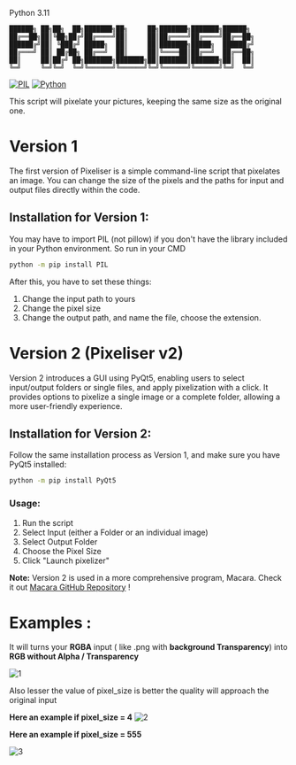 
Python 3.11
```
██████╗ ██╗██╗  ██╗███████╗██╗     ██╗███████╗███████╗██████╗ 
██╔══██╗██║╚██╗██╔╝██╔════╝██║     ██║██╔════╝██╔════╝██╔══██╗
██████╔╝██║ ╚███╔╝ █████╗  ██║     ██║███████╗█████╗  ██████╔╝
██╔═══╝ ██║ ██╔██╗ ██╔══╝  ██║     ██║╚════██║██╔══╝  ██╔══██╗
██║     ██║██╔╝ ██╗███████╗███████╗██║███████║███████╗██║  ██║
╚═╝     ╚═╝╚═╝  ╚═╝╚══════╝╚══════╝╚═╝╚══════╝╚══════╝╚═╝  ╚═╝
```

[![PIL](https://img.shields.io/badge/PIL-8.3.1-green.svg)](https://pypi.org/project/PIL/)
[![Python](https://img.shields.io/badge/Python-3.11-blue.svg)](https://www.python.org/downloads/release/python-311/)

This script will pixelate your pictures, keeping the same size as the original one.

# Version 1

The first version of Pixeliser is a simple command-line script that pixelates an image. You can change the size of the pixels and the paths for input and output files directly within the code.

## Installation for Version 1:

You may have to import PIL (not pillow) if you don't have the library included in your Python environment.
So run in your CMD 

```bash
python -m pip install PIL
```

After this, you have to set these things:

  1. Change the input path to yours
  2. Change the pixel size
  3. Change the output path, and name the file, choose the extension.


# Version 2 (Pixeliser v2)

Version 2 introduces a GUI using PyQt5, enabling users to select input/output folders or single files, and apply pixelization with a click. It provides options to pixelize a single image or a complete folder, allowing a more user-friendly experience.

## Installation for Version 2:

Follow the same installation process as Version 1, and make sure you have PyQt5 installed:

```bash
python -m pip install PyQt5
```

### Usage:

  1. Run the script
  2. Select Input (either a Folder or an individual image)
  3. Select Output Folder
  4. Choose the Pixel Size
  5. Click "Launch pixelizer"

**Note:** Version 2 is used in a more comprehensive program, Macara. Check it out [Macara GitHub Repository](https://github.com/SECRET-GUEST/Macara) !


# Examples :

It will turns your **RGBA** input ( like .png with **background Transparency**) into **RGB without Alpha / Transparency**

![1](https://user-images.githubusercontent.com/92639080/209363565-0c15b230-92ac-4619-994d-b0b42f80c7ed.jpg)

Also lesser the value of pixel_size is better the quality will approach the original input

**Here an example if pixel_size = 4**
![2](https://user-images.githubusercontent.com/92639080/209364023-fa3e5a07-3cc4-428d-aa62-d3eb34d05bcd.jpg)

**Here an example if pixel_size = 555**

![3](https://user-images.githubusercontent.com/92639080/209364043-36454438-e6ab-49e9-a37f-6decdd4b9231.jpg)
